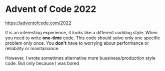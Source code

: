 # Advent of Code 2022

https://adventofcode.com/2022

It is an interesting experience, it looks like a different codding style. 
When you need to write **one-time** code. This code should solve only one
specific problem only once. You **don't** have to worrying about performance or 
reliability or maintainance.

However, I wrote sometimes alternative more bussiness/production style code. 
But only because I was bored